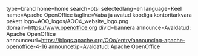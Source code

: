 type=brand
home=home
search=otsi
selectedlang=en
language=Keel
name=Apache OpenOffice
tagline=Vaba ja avatud koodiga kontoritarkvara pakett
logo=AOO_logos/AOO4_website_logo.png
domain=https://www.openoffice.org
divid=bannera
announce=Avaldatud: Apache OpenOffice
announceurl=https://blogs.apache.org/OOo/entry/announcing-apache-openoffice-4-16
announcetip=Avaldatud: Apache OpenOffice
~~~~~~

